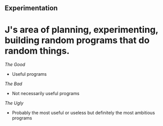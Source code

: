 ## Experimentation 
# J's area of planning, experimenting, building random programs that do random things.

*The Good*
- Useful programs

*The Bad*
- Not necessarily useful programs

*The Ugly*
- Probably the most useful or useless but definitely the most ambitious programs
